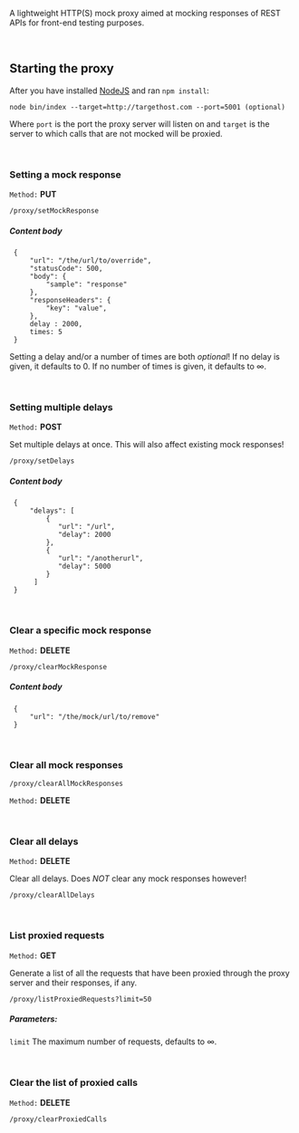 A lightweight HTTP(S) mock proxy aimed at mocking responses of REST APIs for front-end testing purposes.

&nbsp;
&nbsp;

## Starting the proxy

After you have installed [NodeJS](http://www.nodejs.org) and ran `npm install`: 

``node bin/index --target=http://targethost.com --port=5001 (optional)``

Where ``port`` is the port the proxy server will listen on and ``target`` is the server to which calls that are not mocked will be proxied.

&nbsp;
&nbsp;

### Setting a mock response

``Method:`` **PUT**

``/proxy/setMockResponse``

##### *Content body*

     {
         "url": "/the/url/to/override",
         "statusCode": 500,
         "body": {
             "sample": "response"
         },
         "responseHeaders": {
             "key": "value",
         },
         delay : 2000,
         times: 5
     }

Setting a delay and/or a number of times are both *optional*! If no delay is given, it defaults to 0. If no number of times is given, it defaults to ∞.

&nbsp;
&nbsp;

### Setting multiple delays

``Method:`` **POST**

Set multiple delays at once. This will also affect existing mock responses!

``/proxy/setDelays``

##### *Content body*

     {
         "delays": [
             {
                "url": "/url",
                "delay": 2000
             },
             {
                "url": "/anotherurl",
                "delay": 5000
             }
          ]
     }

&nbsp;
&nbsp;

### Clear a specific mock response

``Method:`` **DELETE**

``/proxy/clearMockResponse``

##### *Content body*

     {
         "url": "/the/mock/url/to/remove"
     }

&nbsp;
&nbsp;

### Clear all mock responses

``/proxy/clearAllMockResponses``

``Method:`` **DELETE**

&nbsp;
&nbsp;

### Clear all delays

``Method:`` **DELETE**

Clear all delays. Does *NOT* clear any mock responses however!

``/proxy/clearAllDelays``

&nbsp;
&nbsp;

### List proxied requests

``Method:`` **GET**

Generate a list of all the requests that have been proxied through the proxy server and their responses, if any.

``/proxy/listProxiedRequests?limit=50``

##### **Parameters:**

``limit`` The maximum number of requests, defaults to ∞.

&nbsp;
&nbsp;

### Clear the list of proxied calls

``Method:`` **DELETE**

``/proxy/clearProxiedCalls``
